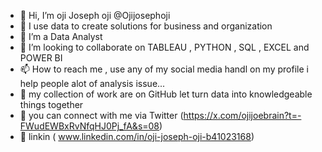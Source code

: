 - 👋 Hi, I’m oji Joseph oji  @Ojijosephoji
- 👀 I use data to create solutions for business and organization 
- 🌱 I’m a Data Analyst 
- 💞️ I’m looking to collaborate on TABLEAU , PYTHON , SQL , EXCEL and POWER BI 
- 📫 How to reach me , use any of my social media handl on my profile i help people alot of analysis issue...
- 📲 my collection of work are on GitHub let turn data into knowledgeable things together
- 🤝 you can connect with me via Twitter (https://x.com/ojijoebrain?t=-FWudEWBxRvNfqHJ0Pj_fA&s=08)
- 🤝 linkin ( www.linkedin.com/in/oji-joseph-oji-b41023168)
<!---
Ojijosephoji/Ojijosephoji is a ✨ special ✨ repository because its `README.md` (this file) appears on your GitHub profile.
You can click the Preview link to take a look at your changes.
--->
